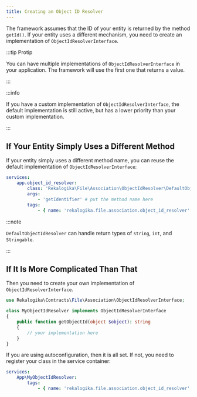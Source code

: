 ```yaml
---
title: Creating an Object ID Resolver
---
```


The framework assumes that the ID of your entity is returned by the method
`getId()`. If your entity uses a different mechanism, you need to create an
implementation of `ObjectIdResolverInterface`.

:::tip Protip

You can have multiple implementations of `ObjectIdResolverInterface` in your
application. The framework will use the first one that returns a value.

:::

:::info

If you have a custom implementation of `ObjectIdResolverInterface`, the default
implementation is still active, but has a lower priority than your custom
implementation.

:::

## If Your Entity Simply Uses a Different Method

If your entity simply uses a different method name, you can reuse the default
implementation of `ObjectIdResolverInterface`:

```yaml title=config/services.yaml
services:
    app.object_id_resolver:
        class: 'Rekalogika\File\Association\ObjectIdResolver\DefaultObjectIdResolver'
        args:
            - 'getIdentifier' # put the method name here
        tags:
            - { name: 'rekalogika.file.association.object_id_resolver' }
```

:::note

`DefaultObjectIdResolver` can handle return types of `string`, `int`, and
`Stringable`.

:::

## If It Is More Complicated Than That

Then you need to create your own implementation of `ObjectIdResolverInterface`.

```php
use Rekalogika\Contracts\File\Association\ObjectIdResolverInterface;

class MyObjectIdResolver implements ObjectIdResolverInterface
{
    public function getObjectId(object $object): string
    {
        // your implementation here
    }
}
```

If you are using autoconfiguration, then it is all set. If not, you need to
register your class in the service container:

```yaml title=config/services.yaml
services:
    App\MyObjectIdResolver:
        tags:
            - { name: 'rekalogika.file.association.object_id_resolver' }
```